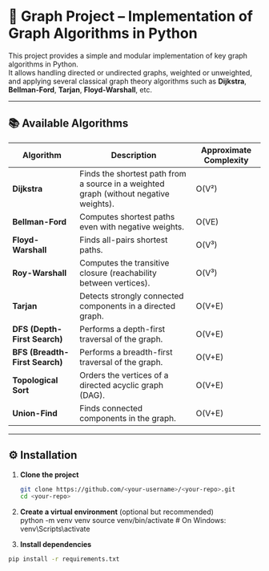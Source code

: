 # 🧠 Graph Project – Implementation of Graph Algorithms in Python

This project provides a simple and modular implementation of key graph algorithms in Python.  
It allows handling directed or undirected graphs, weighted or unweighted, and applying several classical graph theory algorithms such as **Dijkstra**, **Bellman-Ford**, **Tarjan**, **Floyd-Warshall**, etc.

---

## 📚 Available Algorithms

| Algorithm | Description | Approximate Complexity |
|-----------|-------------|----------------------|
| **Dijkstra** | Finds the shortest path from a source in a weighted graph (without negative weights). | O(V²) |
| **Bellman-Ford** | Computes shortest paths even with negative weights. | O(VE) |
| **Floyd-Warshall** | Finds all-pairs shortest paths. | O(V³) |
| **Roy-Warshall** | Computes the transitive closure (reachability between vertices). | O(V³) |
| **Tarjan** | Detects strongly connected components in a directed graph. | O(V+E) |
| **DFS (Depth-First Search)** | Performs a depth-first traversal of the graph. | O(V+E) |
| **BFS (Breadth-First Search)** | Performs a breadth-first traversal of the graph. | O(V+E) |
| **Topological Sort** | Orders the vertices of a directed acyclic graph (DAG). | O(V+E) |
| **Union-Find** | Finds connected components in the graph. | O(V+E) |

---

## ⚙️ Installation

1. **Clone the project**
   ```bash
   git clone https://github.com/<your-username>/<your-repo>.git
   cd <your-repo>
   
2. **Create a virtual environment** (optional but recommended)   
python -m venv venv
source venv/bin/activate   # On Windows: venv\Scripts\activate

3. **Install dependencies**
  ```bash
  pip install -r requirements.txt 
